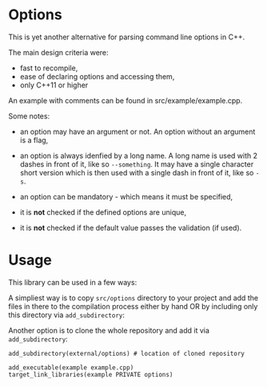 # Options

This is yet another alternative for parsing command line options in C++.

The main design criteria were:

* fast to recompile,
* ease of declaring options and accessing them,
* only C++11 or higher

An example with comments can be found in src/example/example.cpp.

Some notes:

* an option may have an argument or not. An option without an argument is a flag,
* an option is always idenfied by a long name. A long name is used with 2 dashes in front of it,
  like so `--something`. It may have a single character short version which is then used with a
  single dash in front of it, like so `-s`.

* an option can be mandatory - which means it must be specified,
* it is **not** checked if the defined options are unique,
* it is **not** checked if the default value passes the validation (if used).

# Usage

This library can be used in a few ways:

A simpliest way is to copy `src/options` directory to your project and add the files in there to the compilation process either by hand OR by including only this directory via `add_subdirectory`:

Another option is to clone the whole repository and add it via `add_subdirectory`:

```
add_subdirectory(external/options) # location of cloned repository

add_executable(example example.cpp)
target_link_libraries(example PRIVATE options)
```

